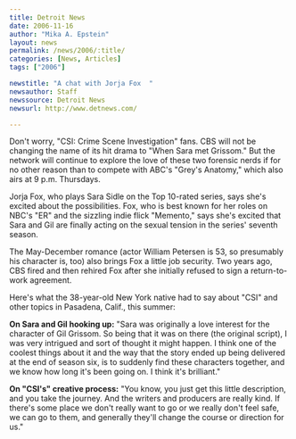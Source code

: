 ```yaml
---
title: Detroit News
date: 2006-11-16
author: "Mika A. Epstein"
layout: news
permalink: /news/2006/:title/
categories: [News, Articles]
tags: ["2006"]

newstitle: "A chat with Jorja Fox  "
newsauthor: Staff
newssource: Detroit News
newsurl: http://www.detnews.com/

---
```


Don't worry, "CSI: Crime Scene Investigation" fans. CBS will not be changing the name of its hit drama to "When Sara met Grissom." But the network will continue to explore the love of these two forensic nerds if for no other reason than to compete with ABC's "Grey's Anatomy," which also airs at 9 p.m. Thursdays.

Jorja Fox, who plays Sara Sidle on the Top 10-rated series, says she's excited about the possibilities. Fox, who is best known for her roles on NBC's "ER" and the sizzling indie flick "Memento," says she's excited that Sara and Gil are finally acting on the sexual tension in the series' seventh season.

The May-December romance (actor William Petersen is 53, so presumably his character is, too) also brings Fox a little job security. Two years ago, CBS fired and then rehired Fox after she initially refused to sign a return-to-work agreement.

Here's what the 38-year-old New York native had to say about "CSI" and other topics in Pasadena, Calif., this summer:

**On Sara and Gil hooking up:** "Sara was originally a love interest for the character of Gil Grissom. So being that it was on there (the original script), I was very intrigued and sort of thought it might happen. I think one of the coolest things about it and the way that the story ended up being delivered at the end of season six, is to suddenly find these characters together, and we know how long it's been going on. I think it's brilliant."

**On "CSI's" creative process:** "You know, you just get this little description, and you take the journey. And the writers and producers are really kind. If there's some place we don't really want to go or we really don't feel safe, we can go to them, and generally they'll change the course or direction for us."

